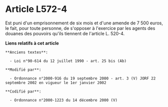 # Article L572-4

Est puni d'un emprisonnement de six mois et d'une amende de 7 500 euros, le fait, pour toute personne, de s'opposer à
l'exercice par les agents des douanes des pouvoirs qu'ils tiennent de l'article L. 520-4.

**Liens relatifs à cet article**

	**Anciens textes**:

	  - Loi n°90-614 du 12 juillet 1990 - art. 25 bis (Ab)

	**Modifié par**:

	  - Ordonnance n°2000-916 du 19 septembre 2000 - art. 3 (V) JORF 22 septembre 2002 en vigueur le 1er janvier 2002

	**Codifié par**:

	  - Ordonnance n°2000-1223 du 14 décembre 2000 (V)
